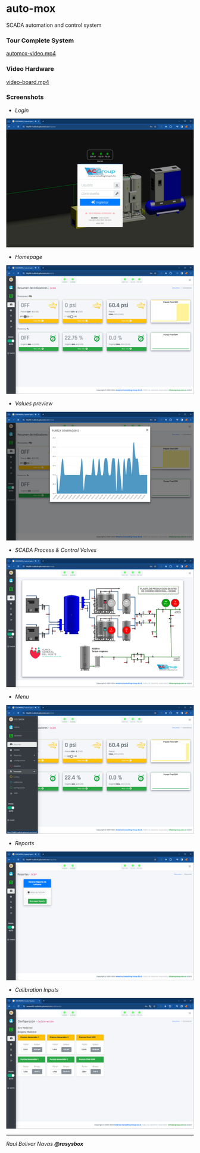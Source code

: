 # auto-mox

SCADA automation and control system

### Tour Complete System

[automox-video.mp4](assets%2Fautomox-video.mp4)

### Video Hardware

[video-board.mp4](assets%2Fvideo-board.mp4)

### Screenshots

- *Login*

![login.png](assets%2Flogin.png)

- *Homepage*

![home.png](assets%2Fhome.png)

- *Values preview*

![home-preview.png](assets%2Fhome-preview.png)

- *SCADA Process & Control Valves*

![scada.png](assets%2Fscada.png)

- *Menu*

![menu.png](assets%2Fmenu.png)

- *Reports*

![reportes.png](assets%2Freportes.png)

- *Calibration Inputs*

![calibracion.png](assets%2Fcalibracion.png)

---
*Raul Bolivar Navas **@rasysbox***